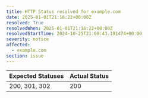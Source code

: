 ```yaml
---
title: HTTP Status resolved for example.com
date: 2025-01-01T21:16:22+00:00Z
resolved: True
resolvedWhen: 2025-01-01T21:16:22+00:00Z
resolvedStartTime: 2024-10-25T21:09:43.191474+00:00
severity: notice
affected:
  - example.com
section: issue
---
```


| Expected Statuses | Actual Status  |
|-------------------|----------------|
| 200, 301, 302 | 200 |
